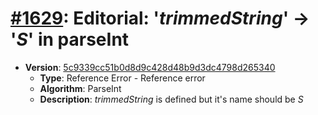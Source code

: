 # [#1629](https://github.com/tc39/ecma262/pull/1629/files): Editorial: '_trimmedString_' -> '_S_' in parseInt

- **Version**: [5c9339cc51b0d8d9c428d48b9d3dc4798d265340](https://github.com/tc39/ecma262/commits/5c9339cc51b0d8d9c428d48b9d3dc4798d265340)
  - **Type**: Reference Error - Reference error
  - **Algorithm**: ParseInt
  - **Description**: _trimmedString_ is defined but it's name should be _S_

